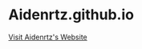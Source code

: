 # Aidenrtz.github.io
<a href="https://Aidenrtz.github.io" target="_blank">Visit Aidenrtz's Website</a>
